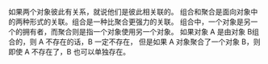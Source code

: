 如果两个对象彼此有关系，就说他们是彼此相关联的。
组合和聚合是面向对象中的两种形式的关联。组合是一种比聚合更强力的关联。
组合中，一个对象是另一个的拥有者，而聚合则是指一个对象使用另一个对象。
如果对象 A 是由对象 B组合的，则 A 不存在的话，B 一定不存在，
但是如果 A 对象聚合了一个对象 B，则即使 A 不存在了，B 也可以单独存在。